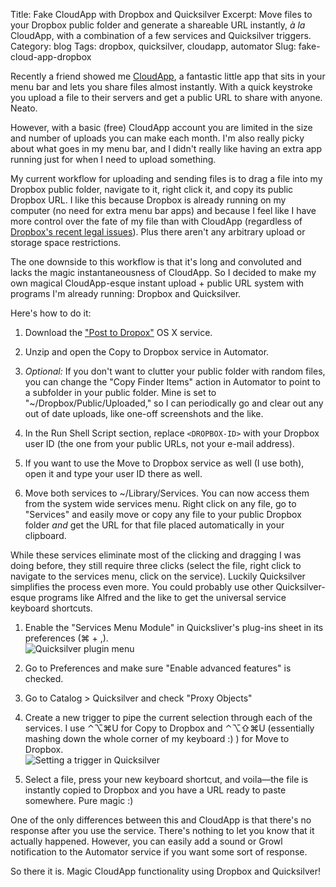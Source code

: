 Title: Fake CloudApp with Dropbox and Quicksilver
Excerpt: Move files to your Dropbox public folder and generate a shareable URL instantly, <em>à la</em> CloudApp, with a combination of a few services and Quicksilver triggers.
Category: blog
Tags: dropbox, quicksilver, cloudapp, automator
Slug: fake-cloud-app-dropbox


Recently a friend showed me [CloudApp](http://getcloudapp.com/), a fantastic little app that sits in your menu bar and lets you share files almost instantly. With a quick keystroke you upload a file to their servers and get a public URL to share with anyone. Neato. 

However, with a basic (free) CloudApp account you are limited in the size and number of uploads you can make each month. I'm also really picky about what goes in my menu bar, and I didn't really like having an extra app running just for when I need to upload something.

My current workflow for uploading and sending files is to drag a file into my Dropbox public folder, navigate to it, right click it, and copy its public Dropbox URL. I like this because Dropbox is already running on my computer (no need for extra menu bar apps) and because I feel like I have more control over the fate of my file than with CloudApp (regardless of [Dropbox's recent legal issues](http://daringfireball.net/linked/2011/05/17/dropbox-encryption)). Plus there aren't any arbitrary upload or storage space restrictions. 

The one downside to this workflow is that it's long and convoluted and lacks the magic instantaneousness of CloudApp. So I decided to make my own magical  CloudApp-esque instant upload + public URL system with programs I'm already running: Dropbox and Quicksilver.

Here's how to do it:

1. Download the ["Post to Dropox"](http://dropboxwiki.com/Dropbox_Service) OS X service. 

2. Unzip and open the Copy to Dropbox service in Automator.  
  
3. *Optional:* If you don't want to clutter your public folder with random files, you can change the "Copy Finder Items" action in Automator to point to a subfolder in your public folder. Mine is set to "~/Dropbox/Public/Uploaded," so I can periodically go and clear out any out of date uploads, like one-off screenshots and the like.

4. In the Run Shell Script section, replace `<DROPBOX-ID>` with your Dropbox user ID (the one from your public URLs, not your e-mail address).

5. If you want to use the Move to Dropbox service as well (I use both), open it and type your user ID there as well. 

6. Move both services to ~/Library/Services. You can now access them from the system wide services menu. Right click on any file, go to "Services" and easily move or copy any file to your public Dropbox folder *and* get the URL for that file placed automatically in your clipboard. 

While these services eliminate most of the clicking and dragging I was doing before, they still require three clicks (select the file, right click to navigate to the services menu, click on the service). Luckily Quicksilver simplifies the process even more. You could probably use other Quicksilver-esque programs like Alfred and the like to get the universal service keyboard shortcuts.

1. Enable the "Services Menu Module" in Quicksliver's plug-ins sheet in its preferences (⌘ + ,).  
![Quicksilver plugin menu](/files/images/qs-plugins_500.png "Quicksilver plugin menu")

2. Go to Preferences and make sure "Enable advanced features" is checked.

3. Go to Catalog > Quicksilver and check "Proxy Objects"

4. Create a new trigger to pipe the current selection through each of the services. I use ⌃⌥⌘U for Copy to Dropbox and ⌃⌥⇧⌘U (essentially mashing down the whole corner of my keyboard :) ) for Move to Dropbox.   
![Setting a trigger in Quicksilver](/files/images/trigger_500.png "Setting a trigger in Quicksilver")

5. Select a file, press your new keyboard shortcut, and voila—the file is instantly copied to Dropbox and you have a URL ready to paste somewhere. Pure magic :)

One of the only differences between this and CloudApp is that there's no response after you use the service. There's nothing to let you know that it actually happened. However, you can easily add a sound or Growl notification to the Automator service if you want some sort of response. 

So there it is. Magic CloudApp functionality using Dropbox and Quicksilver!
